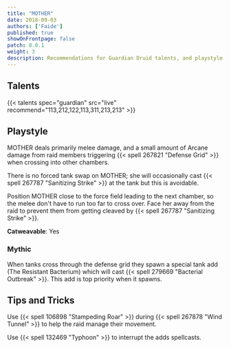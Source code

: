 ```yaml
---
title: "MOTHER"
date: 2018-09-03
authors: ['Faide']
published: true
showOnFrontpage: false
patch: 8.0.1
weight: 3
description: Recommendations for Guardian Druid talents, and playstyle, and tips and tricks for MOTHER in Uldir, on Normal/Heroic and Mythic difficulties.
---
```


## Talents

{{< talents spec="guardian" src="live" recommend="113,212,122,113,311,213,213" >}}

## Playstyle

MOTHER deals primarily melee damage, and a small amount of Arcane damage from raid members triggering {{< spell 267821 "Defense Grid" >}} when crossing into other chambers.

There is no forced tank swap on MOTHER; she will occasionally cast {{< spell 267787 "Sanitizing Strike" >}} at the tank but this is avoidable. 

Position MOTHER close to the force field leading to the next chamber, so the melee don't have to run too far to cross over. Face her away from the raid to prevent them from getting cleaved by {{< spell 267787 "Sanitizing Strike" >}}. 

**Catweavable**: Yes

### Mythic

When tanks cross through the defense grid they spawn a special tank add (The Resistant Bacterium) which  will cast {{< spell 279669 "Bacterial Outbreak" >}}. This add is top priority when it spawns.

## Tips and Tricks

Use {{< spell 106898 "Stampeding Roar" >}} during {{< spell 267878 "Wind Tunnel" >}} to help the raid manage their movement.

Use {{< spell 132469 "Typhoon" >}} to interrupt the adds spellcasts.
